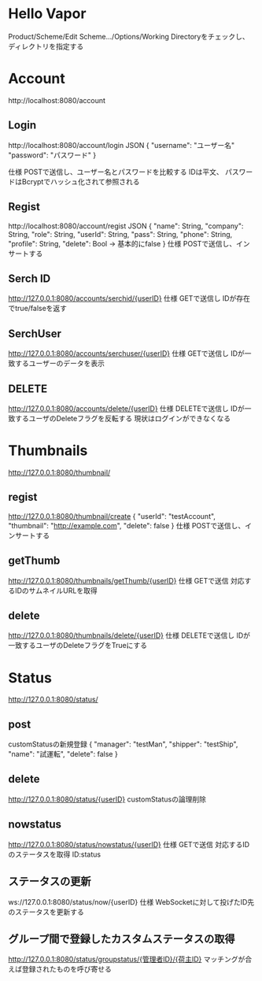 # Hello Vapor

Product/Scheme/Edit Scheme.../Options/Working Directoryをチェックし、
ディレクトリを指定する

# Account
http://localhost:8080/account
## Login
http://localhost:8080/account/login
JSON
{
    "username": "ユーザー名"
    "password": "パスワード"
}

仕様
POSTで送信し、ユーザー名とパスワードを比較する
IDは平文、
パスワードはBcryptでハッシュ化されて参照される

## Regist
http://localhost:8080/account/regist
JSON
{
    "name": String,
    "company": String,
    "role": String,
    "userId": String,
    "pass": String,
    "phone": String,
    "profile": String,
    "delete": Bool  -> 基本的にfalse
}
仕様
POSTで送信し、インサートする

## Serch ID
http://127.0.0.1:8080/accounts/serchid/{userID}
仕様
GETで送信し
IDが存在でtrue/falseを返す

## SerchUser
http://127.0.0.1:8080/accounts/serchuser/{userID}
仕様
GETで送信し
IDが一致するユーザーのデータを表示

## DELETE
http://127.0.0.1:8080/accounts/delete/{userID}
仕様
DELETEで送信し
IDが一致するユーザのDeleteフラグを反転する
現状はログインができなくなる


# Thumbnails
http://127.0.0.1:8080/thumbnail/

## regist
http://127.0.0.1:8080/thumbnail/create
{
    "userId": "testAccount",
    "thumbnail": "http://example.com",
    "delete": false
}
仕様
POSTで送信し、インサートする

## getThumb
http://127.0.0.1:8080/thumbnails/getThumb/{userID}
仕様
GETで送信
対応するIDのサムネイルURLを取得

## delete
http://127.0.0.1:8080/thumbnails/delete/{userID}
仕様
DELETEで送信し
IDが一致するユーザのDeleteフラグをTrueにする

# Status
http://127.0.0.1:8080/status/
## post
customStatusの新規登録
{
  "manager": "testMan",
  "shipper": "testShip",
  "name": "試運転",
  "delete": false
}
## delete
http://127.0.0.1:8080/status/{userID}
customStatusの論理削除
## nowstatus
http://127.0.0.1:8080/status/nowstatus/{userID}
仕様
GETで送信
対応するIDのステータスを取得
ID:status
## ステータスの更新
ws://127.0.0.1:8080/status/now/{userID}
仕様
WebSocketに対して投げたID先のステータスを更新する
## グループ間で登録したカスタムステータスの取得
http://127.0.0.1:8080/status/groupstatus/{管理者ID}/{荷主ID}
マッチングが合えば登録されたものを呼び寄せる
